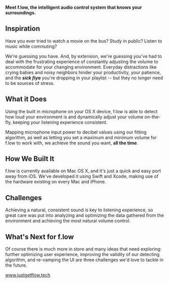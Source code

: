 **Meet f.low, the intelligent audio control system that knows your surroundings.**

## Inspiration
Have you ever tried to watch a movie on the bus? Study in public? Listen to music while commuting?

We're guessing you have. And, by extension, we're guessing you've had to deal with the frustrating experience of constantly adjusting the volume to accommodate for your changing environment. Everyday distractions like crying babies and noisy neighbors hinder your productivity, your patience, and the _**sick fiya**_ you're dropping in your playlist -- but they no longer need to be sources of stress.

## What it Does
Using the built in microphone on your OS X device, f.low is able to detect how loud your environment is and dynamically adjust your volume on-the-fly, keeping your listening experience consistent.

Mapping microphone input power to decibel values using our fitting algorithm, as well as letting you set a maximum and minimum volume for f.low to work with, we achieve the sound you want, **all the time**.

## How We Built It
f.low is currently available on Mac OS X, and it's just a quick and easy port away from iOS. We've developed it using Swift and Xcode, making use of the hardware existing on every Mac and iPhone.

## Challenges
Achieving a natural, consistent sound is key to listening experience, so great care was put into analyzing and optimizing the data gathered from the environment and achieving the most natural volume control.

## What's Next for f.low
Of course there is much more in store and many ideas that need exploring: further optimizing user experience, improving the validity of our detecting algorithm, and re-vamping the UI are three challenges we'd love to tackle in the future.

www.justgetflow.tech